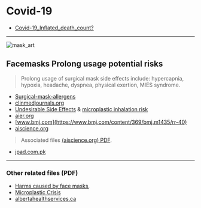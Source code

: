 # Covid-19
- [Covid-19_Inflated_death_count?](https://www.aamc.org/news-insights/how-are-covid-19-deaths-counted-it-s-complicated)

---

![mask_art](https://cdn.pixabay.com/photo/2020/10/23/18/04/face-mask-5679507_1280.png)

## Facemasks Prolong usage potential risks
> Prolong usage of surgical mask side effects include: hypercapnia, hypoxia, headache, dyspnea, physical exertion, MIES syndrome.
- [Surgical-mask-allergens](https://www.healio.com/news/primary-care/20201119/commonly-found-allergens-exist-in-some-face-masks)
- [clinmedjournals.org](https://clinmedjournals.org/articles/jide/journal-of-infectious-diseases-and-epidemiology-jide-6-130.php?jid=jide)
- [Undesirable Side Effects](https://www.ncbi.nlm.nih.gov/pmc/articles/PMC8072811/) & [microplastic inhalation risk](https://www.ncbi.nlm.nih.gov/pmc/articles/PMC7773316/)
- [aier.org](https://www.aier.org/article/medical-journal-warns-about-maskss-potentially-devastating-consequences/)
- [www.bmj.com](https://www.bmj.com/content/369/bmj.m1435/rr-40)
- [aiscience.org](http://scholar.googleusercontent.com/scholar?q=cache:z12bRr88CFIJ:scholar.google.com/+health+problems+caused+by+surgical+masks+side+effect+of+prolonged+use&hl=fr&as_sdt=0,5)
> Associated files [(aiscience.org) PDF](http://files.aiscience.org/journal/article/pdf/70570152.pdf).
- [jpad.com.pk](http://jpad.com.pk/index.php/jpad/article/view/1634)

---

### Other related files (PDF)
- [Harms caused by face masks](http://proremedium.pl/wp-content/uploads/2021/05/Rancourt.pdf), 
- [Microplastic Crisis](https://www.mdpi.com/1660-4601/18/13/7068/pdf)
- [albertahealthservices.ca](https://www.albertahealthservices.ca/assets/info/ppih/if-ppih-covid-19-sag-evidence-of-harm-from-mask-use-for-specific-populations.pdf)
